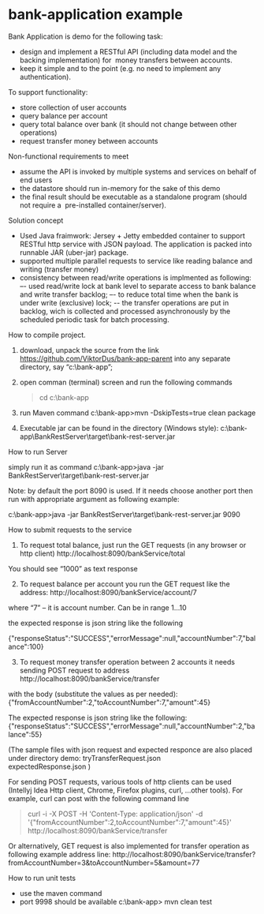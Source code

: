 # bank-application example

Bank Application is demo for the following task:
- design and implement a RESTful API (including data model and the backing implementation) for  money transfers between accounts. 
-  keep it simple and to the point (e.g. no need to implement any authentication). 


To support functionality:
-  store collection of user accounts 
 - query balance per account
 - query total balance over bank (it should not change between other operations)
 - request transfer money between accounts

Non-functional requirements to meet 

- assume the API is invoked by multiple systems and services on behalf of end users 
- the datastore should run in-memory for the sake of this demo
- the final result should be executable as a standalone program (should not require a  pre-installed container/server).  


Solution concept
- Used Java fraimwork: Jersey + Jetty embedded container to support RESTful http service with JSON payload.
  The application is packed into runnable JAR (uber-jar) package.
- supported multiple parallel requests to service like reading balance and writing (transfer money)
- consistency between read/write operations is implmented as following:
–- used read/write lock at  bank level  to separate access  to bank balance and write transfer backlog;
–- to reduce total time when the bank is under write (exclusive) lock;
-- the  transfer operations are put in backlog,  wich is collected and processed asynchronously by 
the scheduled periodic task for batch processing.
    

     
How to compile project.
1. download, unpack the source from the link https://github.com/ViktorDus/bank-app-parent
    into any separate directory, say “c:\bank-app”;

2. open comman (terminal)  screen and run the following commands
   >cd  c:\bank-app
   >
3. run Maven command
    c:\bank-app>mvn -DskipTests=true clean package 

4. Executable jar can be found in the directory (Windows style):
       c:\bank-app\BankRestServer\target\bank-rest-server.jar

How to run Server

simply run it as command
c:\bank-app>java -jar BankRestServer\target\bank-rest-server.jar

Note: by default the port 8090  is used. If it needs choose another port then run with appropriate argument as following example:

c:\bank-app>java -jar BankRestServer\target\bank-rest-server.jar 9090
 

How to submit requests to the service

1. To request total balance, just run the GET  requests (in any browser or http client)
http://localhost:8090/bankService/total 

You should see “1000” as text response

2. To request balance per account  you run the GET request like the address:
http://localhost:8090/bankService/account/7 

where “7” – it is account number. Can be in range 1...10

the expected response is json string like the following

{"responseStatus":"SUCCESS","errorMessage":null,"accountNumber":7,"balance":100}


3. To request money transfer operation between 2 accounts it needs sending POST request to address http://localhost:8090/bankService/transfer
  
 with the body (substitute the values as per needed):
   {"fromAccountNumber":2,"toAccountNumber":7,"amount":45}

The expected response is json string like the following:
{"responseStatus":"SUCCESS","errorMessage":null,"accountNumber":2,"balance":55}


(The sample files with json request and expected responce are also placed under directory demo:
         tryTransferRequest.json  
         expectedResponse.json
)


For sending POST requests, various tools of http clients can be used (Intellyj Idea Http client,  Chrome, Firefox plugins, curl, ...other tools). 
For example, curl can post with the following command line

>curl -i -X POST -H 'Content-Type: application/json' -d '{"fromAccountNumber":2,toAccountNumber":7,"amount":45}' http://localhost:8090/bankService/transfer

 
Or alternatively, GET request is also implemented for transfer operation as following example address line:
http://localhost:8090/bankService/transfer?fromAccountNumber=3&toAccountNumber=5&amount=77  


How to run unit tests
 - use the maven command
 - port 9998 should be available
c:\bank-app> mvn clean test
